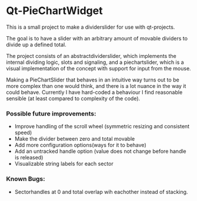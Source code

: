 # Qt-PieChartWidget
This is a small project to make a dividerslider for use with qt-projects.

The goal is to have a slider with an arbitrary amount of movable dividers to divide up a defined total.

The project consists of an abstractdividerslider, which implements the internal dividing logic, slots and signaling, 
and a piechartslider, which is a visual implementation of the concept with support for input from the mouse.

Making a PieChartSlider that behaves in an intuitive way turns out to be more complex than one would think, 
and there is a lot nuance in the way it could behave. Currently I have hard-coded a behaviour I find reasonable sensible
(at least compared to complexity of the code).

### Possible future improvements:

- Improve handling of the scroll wheel (symmetric resizing and consistent speed)
- Make the divider between zero and total movable
- Add more configuration options(ways for it to behave)
- Add an untracked handle option (value does not change before handle is released)
- Visualizable string labels for each sector

### Known Bugs:
- Sectorhandles at 0 and total overlap wih eachother instead of stacking.
